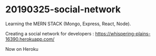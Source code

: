 # 20190325-social-network

Learning the MERN STACK (Mongo, Express, React, Node).

Creating a social network for developers : https://whispering-plains-16390.herokuapp.com/

Now on Heroku
